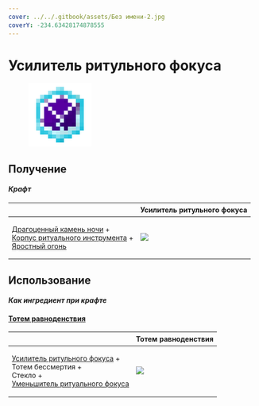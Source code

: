```yaml
---
cover: ../../.gitbook/assets/Без имени-2.jpg
coverY: -234.63428174878555
---
```


# Усилитель ритульного фокуса

<figure><img src="../../.gitbook/assets/ritual_focus_greater_128.png" alt=""><figcaption></figcaption></figure>

## Получение

#### _Крафт_

| ㅤ                                                                                                                                                                                     |  Усилитель ритульного фокуса                          |
| ------------------------------------------------------------------------------------------------------------------------------------------------------------------------------------- | ----------------------------------------------------- |
| <p><a href="perk_gem_night.md">Драгоценный камень ночи</a> +<br><a href="ritual_focus_minor.md">Корпус ритуального инструмента</a> +<br><a href="fury_fire.md">Яростный огонь</a></p> | ![](../../.gitbook/assets/ritual\_focus\_greater.png) |

## Использование

#### _Как ингредиент при крафте_

#### [Тотем равноденствия](totem_of_equinox.md)

| ㅤ                                                                                                                                                                                   |  Тотем равноденствия                              |
| ----------------------------------------------------------------------------------------------------------------------------------------------------------------------------------- | ------------------------------------------------- |
| <p><a href="ritual_focus_greater.md">Усилитель ритульного фокуса</a> +<br>Тотем бессмертия +<br>Стекло +<br><a href="ritual_focus_lesser.md">Уменьшитель ритуального фокуса</a></p> | ![](../../.gitbook/assets/totem\_of\_equinox.png) |

